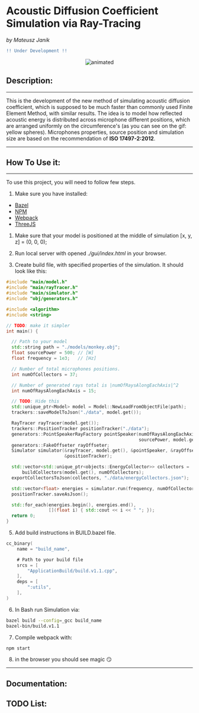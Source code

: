 # **Acoustic Diffusion Coefficient Simulation via Ray-Tracing**
*by Mateusz Janik*


```diff
!! Under Development !!
```

<p align="center">
<img src="githubContent/demo.gif" alt="animated" />
</p>


## Description:
---
This is the development of the new method of simulating acoustic diffusion coefficient, which is supposed to be much faster than commonly used Finite Element Method, with similar results. The idea is to model how reflected acoustic energy is distributed across microphone different positions, which are arranged uniformly on the circumference's (as you can see on the gif: yellow spheres). Microphones properties, source position and simulation size are based on the recommendation of **ISO 17497-2:2012**.

---

## How To Use it:

---

To use this project, you will need to follow few steps.

1. Make sure you have installed:
- [Bazel](https://bazel.build/)
- [NPM](https://www.npmjs.com/)
- [Webpack](https://webpack.js.org/)
- [ThreeJS](https://threejs.org/)

1. Make sure that your model is positioned at the middle of simulation [x, y, z] = (0, 0, 0);

2. Run local server with opened *./gui/index.html* in your browser.

3. Create build file, with specified properties of the simulation. It should look like this:

```cpp
#include "main/model.h"
#include "main/rayTracer.h"
#include "main/simulator.h"
#include "obj/generators.h"

#include <algorithm>
#include <string>

// TODO: make it simpler
int main() {

  // Path to your model
  std::string path = "./models/monkey.obj";
  float sourcePower = 500; // [W]
  float frequency = 1e3;   // [Hz]

  // Number of total microphones positions.
  int numOfCollectors = 37;

  // Number of generated rays total is |numOfRaysAlongEachAxis|^2
  int numOfRaysAlongEachAxis = 15;

  // TODO: Hide this
  std::unique_ptr<Model> model = Model::NewLoadFromObjectFile(path);
  trackers::saveModelToJson("./data", model.get());

  RayTracer rayTracer(model.get());
  trackers::PositionTracker positionTracker("./data");
  generators::PointSpeakerRayFactory pointSpeaker(numOfRaysAlongEachAxis,
                                                  sourcePower, model.get());
  generators::FakeOffseter rayOffseter;
  Simulator simulator(&rayTracer, model.get(), &pointSpeaker, &rayOffseter,
                      &positionTracker);

  std::vector<std::unique_ptr<objects::EnergyCollector>> collectors =
      buildCollectors(model.get(), numOfCollectors);
  exportCollectorsToJson(collectors, "./data/energyCollectors.json");

  std::vector<float> energies = simulator.run(frequency, numOfCollectors);
  positionTracker.saveAsJson();

  std::for_each(energies.begin(), energies.end(),
                [](float i) { std::cout << i << " "; });
  return 0;
}
```

5. Add build instructions in BUILD.bazel file.
```Go
cc_binary(
    name = "build_name",

    # Path to your build file
    srcs = [
        "ApplicationBuild/build.v1.1.cpp",
    ],
    deps = [
        ":utils",
    ],
)
```

6. In Bash run Simulation via:
```Bash
bazel build --config=_gcc build_name
bazel-bin/build.v1.1
```
7. Compile webpack with:
```Bash
npm start
```
8. in the browser you should see magic :smirk:

---

## Documentation:

## TODO List: